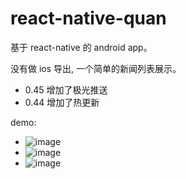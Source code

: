 
# react-native-quan

基于 react-native 的 android app。

没有做 ios 导出, 一个简单的新闻列表展示。

- 0.45 增加了极光推送
- 0.44 增加了热更新

demo:

- ![image](https://raw.githubusercontent.com/gongchao/react-native-quan/master/Captures/demo_1.png)
- ![image](https://raw.githubusercontent.com/gongchao/react-native-quan/master/Captures/demo_2.png)
- ![image](https://raw.githubusercontent.com/gongchao/react-native-quan/master/Captures/demo_3.png)